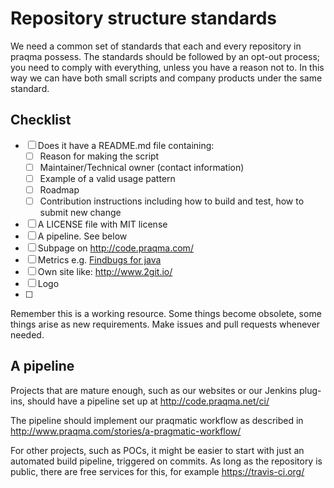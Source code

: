 # Repository structure standards
We need a common set of standards that each and every repository in praqma possess.
The standards should be followed by an opt-out process; you need to comply with everything, unless you have a reason not to.
In this way we can have both small scripts and company products under the same standard.


## Checklist
- [ ] Does it have a README.md file containing:
	- [ ] Reason for making the script
	- [ ] Maintainer/Technical owner (contact information)
	- [ ] Example of a valid usage pattern
	- [ ] Roadmap
	- [ ] Contribution instructions including how to build and test, how to submit new change
- [ ] A LICENSE file with MIT license
- [ ] A pipeline. See below
- [ ] Subpage on http://code.praqma.com/
- [ ] Metrics e.g. [Findbugs for java](http://findbugs.sourceforge.net/)
- [ ] Own site like: http://www.2git.io/
- [ ] Logo
- [ ]

Remember this is a working resource. Some things become obsolete, some things arise as new requirements. Make issues and pull requests whenever needed.

## A pipeline

Projects that are mature enough, such as our websites or our Jenkins plug-ins, should
have a pipeline set up at http://code.praqma.net/ci/

The pipeline should implement our praqmatic workflow as described in http://www.praqma.com/stories/a-pragmatic-workflow/

For other projects, such as POCs, it might be easier to start with just an automated
build pipeline, triggered on commits. As long as the repository is public, there are free
services for this, for example https://travis-ci.org/
